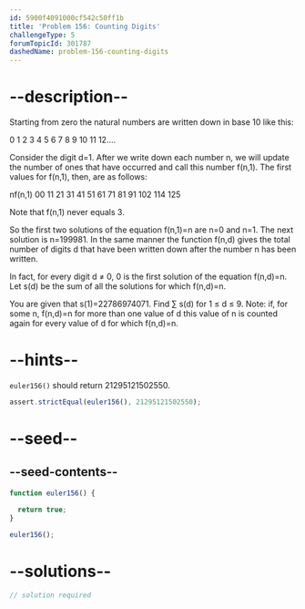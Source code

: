 ```yaml
---
id: 5900f4091000cf542c50ff1b
title: 'Problem 156: Counting Digits'
challengeType: 5
forumTopicId: 301787
dashedName: problem-156-counting-digits
---
```


# --description--

Starting from zero the natural numbers are written down in base 10 like this:

0 1 2 3 4 5 6 7 8 9 10 11 12....

Consider the digit d=1. After we write down each number n, we will update the number of ones that have occurred and call this number f(n,1). The first values for f(n,1), then, are as follows:

nf(n,1) 00 11 21 31 41 51 61 71 81 91 102 114 125

Note that f(n,1) never equals 3.

So the first two solutions of the equation f(n,1)=n are n=0 and n=1. The next solution is n=199981. In the same manner the function f(n,d) gives the total number of digits d that have been written down after the number n has been written.

In fact, for every digit d ≠ 0, 0 is the first solution of the equation f(n,d)=n. Let s(d) be the sum of all the solutions for which f(n,d)=n.

You are given that s(1)=22786974071. Find ∑ s(d) for 1 ≤ d ≤ 9. Note: if, for some n, f(n,d)=n for more than one value of d this value of n is counted again for every value of d for which f(n,d)=n.

# --hints--

`euler156()` should return 21295121502550.

```js
assert.strictEqual(euler156(), 21295121502550);
```

# --seed--

## --seed-contents--

```js
function euler156() {

  return true;
}

euler156();
```

# --solutions--

```js
// solution required
```
